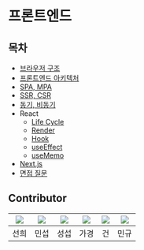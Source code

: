 # 프론트엔드

## 목차
- [브라우저 구조](./browserStruct.md)
- [프론트엔드 아키텍처](./frontend_architacture.md)
- [SPA, MPA](./frontend_spa_and_mpa.md)
- [SSR, CSR](./SSR_CSR.md)
- [동기, 비동기](./frontend_sync_and_async.md)
- React
  - [Life Cycle](./react_lifecycle.md)
  - [Render](./ReactRender.md)
  - [Hook](./react_hook.md)
  - [useEffect](./UseEffect.md)
  - [useMemo](./Memo.md)
- [Next.js](./frontend_nextjs.md)
- [면접 질문](./frontend_browser_and_api.md)


## Contributor  
|[![](https://github.com/SunheeYoon96.png?width=200px)](https://github.com/SunheeYoon96)|[![](https://github.com/kimmainsain.png?width=200px)](https://github.com/kimmainsain) | [![](https://github.com/Seobway23.png?width=200px)](https://github.com/Seobway23)|[![](https://github.com/rabbit0216.png?width=200px)](https://github.com/rabbit0216)|[![](https://github.com/freakFlow.png?width=200px)](https://github.com/freakFlow) | [![](https://avatars.githubusercontent.com/u/56148069?v=4?width=200px)](https://github.com/RookMG) |
|:---:|:---:|:---:|:---:|:---:| :---: |
| 선희 | 민섭 | 성섭 | 가경 | 건 | 민규 |